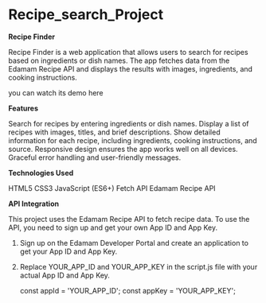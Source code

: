 # Recipe_search_Project

**Recipe Finder**

Recipe Finder is a web application that allows users to search for recipes based on ingredients or dish names.
The app fetches data from the Edamam Recipe API and displays the results with images, ingredients, and cooking instructions.

you can watch its demo here


**Features**

Search for recipes by entering ingredients or dish names.
Display a list of recipes with images, titles, and brief descriptions.
Show detailed information for each recipe, including ingredients, cooking instructions, and source.
Responsive design ensures the app works well on all devices.
Graceful error handling and user-friendly messages.

**Technologies Used**

HTML5
CSS3
JavaScript (ES6+)
Fetch API
Edamam Recipe API

**API Integration**

This project uses the Edamam Recipe API to fetch recipe data. To use the API, you need to sign up and get your own App ID and App Key.

1. Sign up on the Edamam Developer Portal and create an application to get your App ID and App Key.
2. Replace YOUR_APP_ID and YOUR_APP_KEY in the script.js file with your actual App ID and App Key.

   const appId = 'YOUR_APP_ID';
   const appKey = 'YOUR_APP_KEY';

